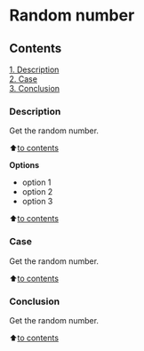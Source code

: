 # Random number

## Contents
[1. Description](https://github.com/Pit37/sf_data_science/tree/main/project_0/README.MD#Description)    
[2. Case](https://github.com/Pit37/sf_data_science/tree/main/project_0/README.MD#Case)  
[3. Conclusion](https://github.com/Pit37/sf_data_science/tree/main/project_0/README.MD#Conclusion)

### Description
Get the random number.

:arrow_up:[to contents](https://github.com/Pit37/sf_data_science/tree/main/project_0/README.MD#Contents)

**Options**
- option 1
- option 2
- option 3

:arrow_up:[to contents](https://github.com/Pit37/sf_data_science/tree/main/project_0/README.MD#Contents)

### Case
Get the random number.

:arrow_up:[to contents](https://github.com/Pit37/sf_data_science/tree/main/project_0/README.MD#Contents)

### Conclusion
Get the random number.

:arrow_up:[to contents](https://github.com/Pit37/sf_data_science/tree/main/project_0/README.MD#Contents)
